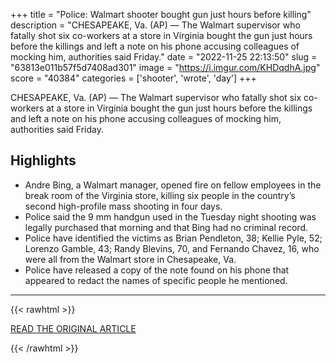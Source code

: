 +++
title = "Police: Walmart shooter bought gun just hours before killing"
description = "CHESAPEAKE, Va. (AP) — The Walmart supervisor who fatally shot six co-workers at a store in Virginia bought the gun just hours before the killings and left a note on his phone accusing colleagues of mocking him, authorities said Friday."
date = "2022-11-25 22:13:50"
slug = "63813e011b57f5d7408ad301"
image = "https://i.imgur.com/KHDqdhA.jpg"
score = "40384"
categories = ['shooter', 'wrote', 'day']
+++

CHESAPEAKE, Va. (AP) — The Walmart supervisor who fatally shot six co-workers at a store in Virginia bought the gun just hours before the killings and left a note on his phone accusing colleagues of mocking him, authorities said Friday.

## Highlights

- Andre Bing, a Walmart manager, opened fire on fellow employees in the break room of the Virginia store, killing six people in the country’s second high-profile mass shooting in four days.
- Police said the 9 mm handgun used in the Tuesday night shooting was legally purchased that morning and that Bing had no criminal record.
- Police have identified the victims as Brian Pendleton, 38; Kellie Pyle, 52; Lorenzo Gamble, 43; Randy Blevins, 70, and Fernando Chavez, 16, who were all from the Walmart store in Chesapeake, Va.
- Police have released a copy of the note found on his phone that appeared to redact the names of specific people he mentioned.

---

{{< rawhtml >}}
  <p class="article-category">
    <a target="_blank" href="https://apnews.com/article/business-shootings-virginia-b36d3d89e8677cb2ae3d9a1702c3897d?utm_source=homepage&amp;utm_medium=TopNews&amp;utm_campaign=position_02">READ THE ORIGINAL ARTICLE</a>
  </p>
{{< /rawhtml >}}

